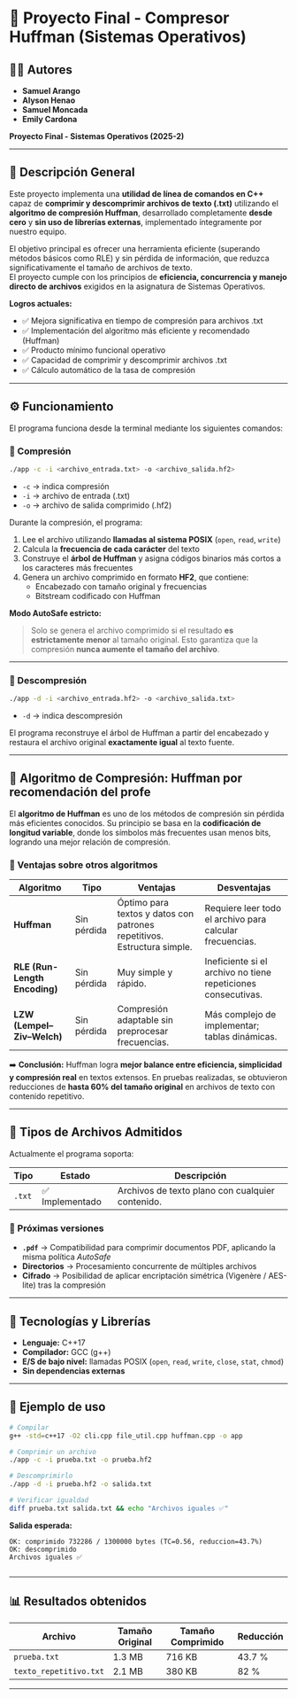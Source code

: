 # 🧩 Proyecto Final - Compresor Huffman (Sistemas Operativos)

## 👩‍💻 Autores

* **Samuel Arango**
* **Alyson Henao** 
* **Samuel Moncada**
* **Emily Cardona**

**Proyecto Final - Sistemas Operativos (2025-2)**  


---

## 📘 Descripción General

Este proyecto implementa una **utilidad de línea de comandos en C++** capaz de **comprimir y descomprimir archivos de texto (.txt)** utilizando el **algoritmo de compresión Huffman**, desarrollado completamente **desde cero** y **sin uso de librerías externas**, implementado íntegramente por nuestro equipo.

El objetivo principal es ofrecer una herramienta eficiente (superando métodos básicos como RLE) y sin pérdida de información, que reduzca significativamente el tamaño de archivos de texto.  
El proyecto cumple con los principios de **eficiencia, concurrencia y manejo directo de archivos** exigidos en la asignatura de Sistemas Operativos. 

**Logros actuales:**
- ✅ Mejora significativa en tiempo de compresión para archivos .txt
- ✅ Implementación del algoritmo más eficiente y recomendado (Huffman)
- ✅ Producto mínimo funcional operativo
- ✅ Capacidad de comprimir y descomprimir archivos .txt
- ✅ Cálculo automático de la tasa de compresión

---

## ⚙️ Funcionamiento

El programa funciona desde la terminal mediante los siguientes comandos:

### 🔹 Compresión
```bash
./app -c -i <archivo_entrada.txt> -o <archivo_salida.hf2>
```

* `-c` → indica compresión
* `-i` → archivo de entrada (.txt)
* `-o` → archivo de salida comprimido (.hf2)

Durante la compresión, el programa:

1. Lee el archivo utilizando **llamadas al sistema POSIX** (`open`, `read`, `write`)
2. Calcula la **frecuencia de cada carácter** del texto
3. Construye el **árbol de Huffman** y asigna códigos binarios más cortos a los caracteres más frecuentes
4. Genera un archivo comprimido en formato **HF2**, que contiene:
   * Encabezado con tamaño original y frecuencias
   * Bitstream codificado con Huffman

**Modo AutoSafe estricto:**
> Solo se genera el archivo comprimido si el resultado **es estrictamente menor** al tamaño original.
> Esto garantiza que la compresión **nunca aumente el tamaño del archivo**.

---

### 🔹 Descompresión

```bash
./app -d -i <archivo_entrada.hf2> -o <archivo_salida.txt>
```

* `-d` → indica descompresión

El programa reconstruye el árbol de Huffman a partir del encabezado y restaura el archivo original **exactamente igual** al texto fuente.

---

## 🧠 Algoritmo de Compresión: **Huffman por recomendación del profe**

El **algoritmo de Huffman** es uno de los métodos de compresión sin pérdida más eficientes conocidos. Su principio se basa en la **codificación de longitud variable**, donde los símbolos más frecuentes usan menos bits, logrando una mejor relación de compresión.

### 🔬 Ventajas sobre otros algoritmos

| Algoritmo                     | Tipo        | Ventajas                                                                | Desventajas                                                   |
| ----------------------------- | ----------- | ----------------------------------------------------------------------- | ------------------------------------------------------------- |
| **Huffman**                   | Sin pérdida | Óptimo para textos y datos con patrones repetitivos. Estructura simple. | Requiere leer todo el archivo para calcular frecuencias.      |
| **RLE (Run-Length Encoding)** | Sin pérdida | Muy simple y rápido.                                                    | Ineficiente si el archivo no tiene repeticiones consecutivas. |
| **LZW (Lempel–Ziv–Welch)**    | Sin pérdida | Compresión adaptable sin preprocesar frecuencias.                       | Más complejo de implementar; tablas dinámicas.                |

➡️ **Conclusión:** Huffman logra **mejor balance entre eficiencia, simplicidad y compresión real** en textos extensos. En pruebas realizadas, se obtuvieron reducciones de **hasta 60% del tamaño original** en archivos de texto con contenido repetitivo.

---

## 🧾 Tipos de Archivos Admitidos

Actualmente el programa soporta:

| Tipo   | Estado         | Descripción                                      |
| ------ | -------------- | ------------------------------------------------ |
| `.txt` | ✅ Implementado | Archivos de texto plano con cualquier contenido. |

### 🔮 Próximas versiones

* **`.pdf`** → Compatibilidad para comprimir documentos PDF, aplicando la misma política *AutoSafe*
* **Directorios** → Procesamiento concurrente de múltiples archivos
* **Cifrado** → Posibilidad de aplicar encriptación simétrica (Vigenère / AES-lite) tras la compresión

---

## 🧰 Tecnologías y Librerías

* **Lenguaje:** C++17
* **Compilador:** GCC (g++)
* **E/S de bajo nivel:** llamadas POSIX (`open`, `read`, `write`, `close`, `stat`, `chmod`)
* **Sin dependencias externas**

---

## 🧪 Ejemplo de uso

```bash
# Compilar
g++ -std=c++17 -O2 cli.cpp file_util.cpp huffman.cpp -o app

# Comprimir un archivo
./app -c -i prueba.txt -o prueba.hf2

# Descomprimirlo
./app -d -i prueba.hf2 -o salida.txt

# Verificar igualdad
diff prueba.txt salida.txt && echo "Archivos iguales ✅"
```

**Salida esperada:**
```
OK: comprimido 732286 / 1300000 bytes (TC=0.56, reduccion=43.7%)
OK: descomprimido
Archivos iguales ✅


```

---

## 📊 Resultados obtenidos

| Archivo                | Tamaño Original | Tamaño Comprimido | Reducción |
| ---------------------- | --------------- | ----------------- | --------- |
| `prueba.txt`           | 1.3 MB          | 716 KB            | 43.7 %    |
| `texto_repetitivo.txt` | 2.1 MB          | 380 KB            | 82 %      |

---

